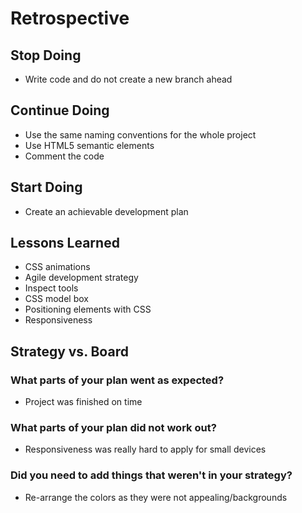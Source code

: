 # Retrospective

## Stop Doing

- Write code and do not create a new branch ahead

## Continue Doing

- Use the same naming conventions for the whole project
- Use HTML5 semantic elements
- Comment the code

## Start Doing

- Create an achievable development plan

## Lessons Learned

- CSS animations
- Agile development strategy
- Inspect tools
- CSS model box
- Positioning elements with CSS
- Responsiveness

## Strategy vs. Board

### What parts of your plan went as expected?

- Project was finished on time

### What parts of your plan did not work out?

- Responsiveness was really hard to apply for small devices

### Did you need to add things that weren't in your strategy?

- Re-arrange the colors as they were not appealing/backgrounds
